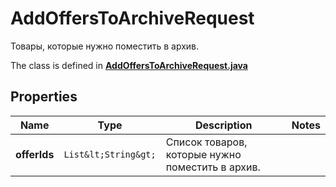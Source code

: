 

# AddOffersToArchiveRequest

Товары, которые нужно поместить в архив. 

The class is defined in **[AddOffersToArchiveRequest.java](../../src/main/java/org/openapitools/model/AddOffersToArchiveRequest.java)**

## Properties

Name | Type | Description | Notes
------------ | ------------- | ------------- | -------------
**offerIds** | `List&lt;String&gt;` | Список товаров, которые нужно поместить в архив. | 



